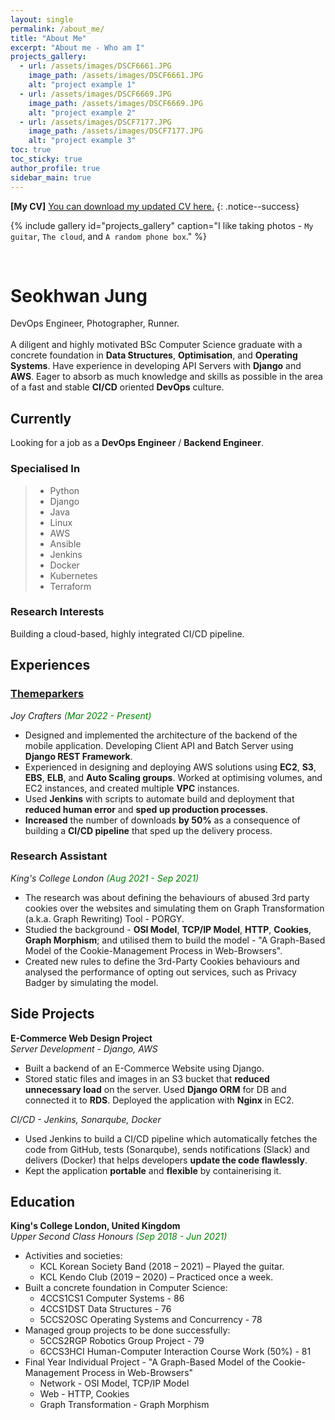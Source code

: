 ```yaml
---
layout: single
permalink: /about_me/
title: "About Me"
excerpt: "About me - Who am I"
projects_gallery:
  - url: /assets/images/DSCF6661.JPG
    image_path: /assets/images/DSCF6661.JPG
    alt: "project example 1"
  - url: /assets/images/DSCF6669.JPG
    image_path: /assets/images/DSCF6669.JPG
    alt: "project example 2"
  - url: /assets/images/DSCF7177.JPG
    image_path: /assets/images/DSCF7177.JPG
    alt: "project example 3"
toc: true
toc_sticky: true
author_profile: true
sidebar_main: true
---
```


**[My CV]** [You can download my updated CV here.](/assets/pdfs/Seokhwan_Jung_s_CV_H.pdf)
{: .notice--success}

{% include gallery id="projects_gallery" caption="I like taking photos - `My guitar`, `The cloud`, and `A random phone box`." %}  
  
<!-- ![My Photo](/assets/images/DSCF7162.JPG){: width="80%" height="80%" .align-left}   -->

<br>

# Seokhwan Jung

DevOps Engineer, Photographer, Runner.  
<br>
A diligent and highly motivated BSc Computer Science graduate with a concrete foundation in **Data Structures**, **Optimisation**, and **Operating Systems**. Have experience in developing API Servers with **Django** and **AWS**. Eager to absorb as much knowledge and skills as possible in the area of a fast and stable **CI/CD** oriented **DevOps** culture.

## Currently

Looking for a job as a **DevOps Engineer** / **Backend Engineer**.

### Specialised In

>- Python
>- Django
>- Java
>- Linux
>- AWS
>- Ansible
>- Jenkins
>- Docker
>- Kubernetes
>- Terraform

### Research Interests

Building a cloud-based, highly integrated CI/CD pipeline.

## Experiences

### [**Themeparkers**](https://play.google.com/store/apps/details?id=com.kgeun.themeparkers) 
*Joy Crafters* <span style="color:green">*(Mar 2022 - Present)*</span>

* Designed and implemented the architecture of the backend of the mobile application. Developing Client API and Batch Server using **Django REST Framework**.
* Experienced in designing and deploying AWS solutions using **EC2**, **S3**, **EBS**, **ELB**, and **Auto Scaling groups**. Worked at optimising volumes, and EC2 instances, and created multiple **VPC** instances.
* Used **Jenkins** with scripts to automate build and deployment that **reduced human error** and **sped up production processes**.
* **Increased** the number of downloads **by 50%** as a consequence of building a **CI/CD pipeline** that sped up the delivery process.
   
### **Research Assistant**   
*King's College London* <span style="color:green">*(Aug 2021 - Sep 2021)*</span>

* The research was about defining the behaviours of abused 3rd party cookies over the websites and simulating them on Graph Transformation (a.k.a. Graph Rewriting) Tool - PORGY.
* Studied the background - **OSI Model**, **TCP/IP Model**, **HTTP**, **Cookies**, **Graph Morphism**; and utilised them to build the model - "A Graph-Based Model of the Cookie-Management Process in Web-Browsers".
* Created new rules to define the 3rd-Party Cookies behaviours and analysed the performance of opting out services, such as Privacy Badger by simulating the model.

## Side Projects
**E-Commerce Web Design Project**   
*Server Development - Django, AWS*  
* Built a backend of an E-Commerce Website using Django.
* Stored static files and images in an S3 bucket that **reduced unnecessary load** on the server. Used **Django ORM** for DB and connected it to **RDS**. Deployed the application with **Nginx** in EC2.

*CI/CD - Jenkins, Sonarqube, Docker*  
* Used Jenkins to build a CI/CD pipeline which automatically fetches the code from GitHub, tests (Sonarqube), sends notifications (Slack) and delivers (Docker) that helps developers **update the code flawlessly**.
* Kept the application **portable** and **flexible** by containerising it.

## Education

**King's College London, United Kingdom**  
*Upper Second Class Honours* <span style="color:green">*(Sep 2018 - Jun 2021)*</span>

* Activities and societies:
    - KCL Korean Society Band (2018 – 2021) – Played the guitar.
    - KCL Kendo Club (2019 – 2020) – Practiced once a week.
* Built a concrete foundation in Computer Science:
    - 4CCS1CS1 Computer Systems - 86
    - 4CCS1DST Data Structures - 76
    - 5CCS2OSC Operating Systems and Concurrency - 78
* Managed group projects to be done successfully:
    - 5CCS2RGP Robotics Group Project - 79
    - 6CCS3HCI Human-Computer Interaction Course Work (50%) - 81
* Final Year Individual Project - "A Graph-Based Model of the Cookie-Management Process in Web-Browsers"
    - Network - OSI Model, TCP/IP Model
    - Web - HTTP, Cookies
    - Graph Transformation - Graph Morphism
